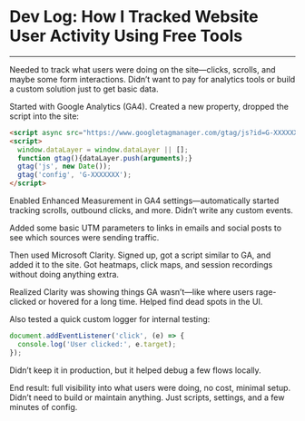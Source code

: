 # Dev Log: How I Tracked Website User Activity Using Free Tools

---

Needed to track what users were doing on the site—clicks, scrolls, and maybe some form interactions. Didn’t want to pay for analytics tools or build a custom solution just to get basic data.

Started with Google Analytics (GA4). Created a new property, dropped the script into the site:

```html
<script async src="https://www.googletagmanager.com/gtag/js?id=G-XXXXXXX"></script>
<script>
  window.dataLayer = window.dataLayer || [];
  function gtag(){dataLayer.push(arguments);}
  gtag('js', new Date());
  gtag('config', 'G-XXXXXXX');
</script>
```

Enabled Enhanced Measurement in GA4 settings—automatically started tracking scrolls, outbound clicks, and more. Didn’t write any custom events.

Added some basic UTM parameters to links in emails and social posts to see which sources were sending traffic.

Then used Microsoft Clarity. Signed up, got a script similar to GA, and added it to the site. Got heatmaps, click maps, and session recordings without doing anything extra.

Realized Clarity was showing things GA wasn’t—like where users rage-clicked or hovered for a long time. Helped find dead spots in the UI.

Also tested a quick custom logger for internal testing:

```js
document.addEventListener('click', (e) => {
  console.log('User clicked:', e.target);
});
```

Didn’t keep it in production, but it helped debug a few flows locally.

End result: full visibility into what users were doing, no cost, minimal setup. Didn’t need to build or maintain anything. Just scripts, settings, and a few minutes of config. 